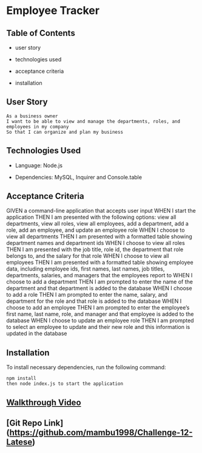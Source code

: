 # Employee Tracker

## Table of Contents

- user story

- technologies used

- acceptance criteria

- installation

## User Story

```
As a business owner
I want to be able to view and manage the departments, roles, and employees in my company
So that I can organize and plan my business
```

## Technologies Used

- Language: Node.js

- Dependencies: MySQL, Inquirer and Console.table

## Acceptance Criteria

GIVEN a command-line application that accepts user input
WHEN I start the application
THEN I am presented with the following options: view all departments, view all roles, view all employees, add a department, add a role, add an employee, and update an employee role
WHEN I choose to view all departments
THEN I am presented with a formatted table showing department names and department ids
WHEN I choose to view all roles
THEN I am presented with the job title, role id, the department that role belongs to, and the salary for that role
WHEN I choose to view all employees
THEN I am presented with a formatted table showing employee data, including employee ids, first names, last names, job titles, departments, salaries, and managers that the employees report to
WHEN I choose to add a department
THEN I am prompted to enter the name of the department and that department is added to the database
WHEN I choose to add a role
THEN I am prompted to enter the name, salary, and department for the role and that role is added to the database
WHEN I choose to add an employee
THEN I am prompted to enter the employee’s first name, last name, role, and manager and that employee is added to the database
WHEN I choose to update an employee role
THEN I am prompted to select an employee to update and their new role and this information is updated in the database

## Installation

To install necessary dependencies, run the following command:

```
npm install
then node index.js to start the application
```

## [Walkthrough Video](https://drive.google.com/file/d/1nQtjVJSHeDmBYpICa117LxMiYaTr-6VU/view?usp=sharing)

## [Git Repo Link] (https://github.com/mambu1998/Challenge-12-Latese)